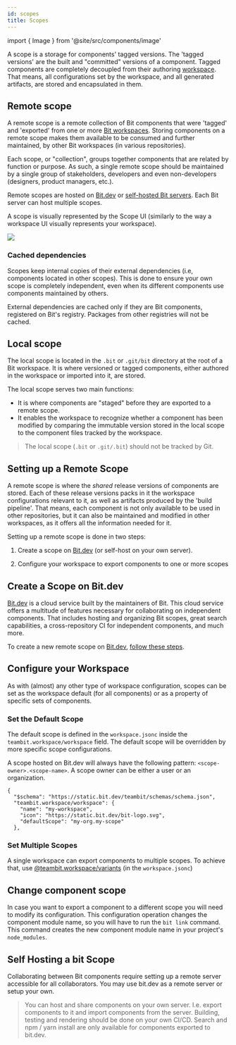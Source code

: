 ```yaml
---
id: scopes
title: Scopes
---
```


import { Image } from '@site/src/components/image'

A scope is a storage for components' tagged versions. The 'tagged versions' are the built and "committed" versions of a component. Tagged components are completely decoupled from their authoring [workspace](/building-with-bit/workspace). That means, all configurations set by the workspace, and all generated artifacts, are stored and encapsulated in them.

## Remote scope

A remote scope is a remote collection of Bit components that were 'tagged' and 'exported' from one or more [Bit workspaces](/building-with-bit/workspace). Storing components on a remote scope makes them available to be consumed and further maintained, by other Bit workspaces (in various repositories).

Each scope, or "collection", groups together components that are related by function or purpose. As such, a single remote scope should be maintained by a single group of stakeholders, developers and even non-developers (designers, product managers, etc.).

Remote scopes are hosted on [Bit.dev](https://bit.dev) or [self-hosted Bit servers](/building-with-bit/scopes). Each Bit server can host multiple scopes.

A scope is visually represented by the Scope UI (similarly to the way a workspace UI visually represents your workspace).

<Image src="/img/scope_ui.png" />

### Cached dependencies

Scopes keep internal copies of their external dependencies (i.e, components located in other scopes). This is done to ensure your own scope is completely independent, even when its different components use components maintained by others.

External dependencies are cached only if they are Bit components, registered on Bit's registry. Packages from other registries will not be cached.

## Local scope

The local scope is located in the `.bit` or `.git/bit` directory at the root of a Bit workspace. It is where versioned or tagged components, either authored in the workspace or imported into it, are stored.

The local scope serves two main functions:

- It is where components are "staged" before they are exported to a remote scope.
- It enables the workspace to recognize whether a component has been modified by comparing the immutable version stored in the local scope to the component files tracked by the workspace.

> The local scope (`.bit` or `.git/.bit`) should not be tracked by Git.

## Setting up a Remote Scope

A remote scope is where the _shared_ release versions of components are stored. Each of these release versions packs in it the workspace configurations relevant to it, as well as artifacts produced by the 'build pipeline'. That means, each component is not only available to be used in other repositories, but it can also be maintained and modified in other workspaces, as it offers all the information needed for it.

Setting up a remote scope is done in two steps:

1. Create a scope on [Bit.dev](https://bit.dev) (or self-host on your own server).

2. Configure your workspace to export components to one or more scopes

## Create a Scope on Bit.dev

[Bit.dev](https://bit.dev) is a cloud service built by the maintainers of Bit. This cloud service offers a multitude of features necessary for collaborating on independent components. That includes hosting and organizing Bit scopes, great search capabilities, a cross-repository CI for independent components, and much more.

To create a new remote scope on [Bit.dev](https://bit.dev), [follow these steps](/getting-started/remote-scope).

## Configure your Workspace

As with (almost) any other type of workspace configuration, scopes can be set as the workspace default (for all components) or as a property of specific sets of components.

### Set the Default Scope

The default scope is defined in the `workspace.jsonc` inside the `teambit.workspace/workspace` field. The default scope will be overridden by more specific scope configurations.

A scope hosted on Bit.dev will always have the following pattern: `<scope-owner>.<scope-name>`. A scope owner can be either a user or an organization.

```jsonc
{
  "$schema": "https://static.bit.dev/teambit/schemas/schema.json",
  "teambit.workspace/workspace": {
    "name": "my-workspace",
    "icon": "https://static.bit.dev/bit-logo.svg",
    "defaultScope": "my-org.my-scope"
  },
```

### Set Multiple Scopes

A single workspace can export components to multiple scopes. To achieve that, use [@teambit.workspace/variants](/aspects/variants) (in the `workspace.jsonc`)

## Change component scope

In case you want to export a component to a different scope you will need to modify its configuration. This configuration operation changes the component module name, so you will have to run the `bit link` command. This command creates the new component module name in your project's `node_modules`.

## Self Hosting a bit Scope

Collaborating between Bit components require setting up a remote server accessible for all collaborators. You may use bit.dev as a remote server or setup your own.

> You can host and share components on your own server. I.e. export components to it and import components from the server. Building, testing and rendering should be done on your own CI/CD. Search and npm / yarn install are only available for components exported to bit.dev.
